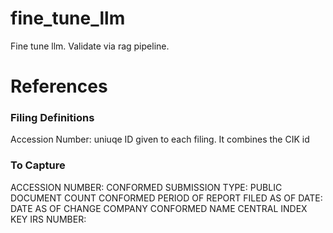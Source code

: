 # fine_tune_llm
Fine tune llm.  Validate via rag pipeline. 


# References

### Filing Definitions
Accession Number: uniuqe ID given to each filing.
    It combines the CIK id

### To Capture
ACCESSION NUMBER:
CONFORMED SUBMISSION TYPE:
PUBLIC DOCUMENT COUNT
CONFORMED PERIOD OF REPORT
FILED AS OF DATE: 
DATE AS OF CHANGE
COMPANY CONFORMED NAME
CENTRAL INDEX KEY
IRS NUMBER:

